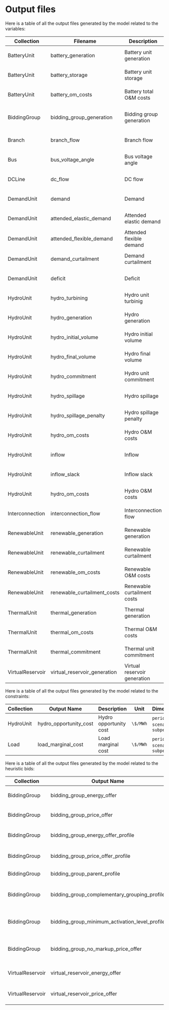 # **Output files**

Here is a table of all the output files generated by the model related to the variables:

| **Collection**     | **Filename**                 | **Description**                           | **Variable**               | **Unit**   | **Dimensions**                                   |
| -------------- | ------------------------ | ------------------------------------- | ---------------------- | ------ | -------------------------------------------- |
| BatteryUnit    | battery\_generation       | Battery unit generation               | $g^B\_{j, \tau}$        | $GWh$  | `period`, `scenario`, `subperiod`            |
| BatteryUnit    | battery\_storage          | Battery unit storage                  |  $s^B\_{j, \tau}$       | $GWh$  | `period`, `scenario`, `subperiod`            |
| BatteryUnit    | battery\_om\_costs         | Battery total O&M costs               |                        | ``\$``     | `period`, `scenario`, `subperiod`            |
| BiddingGroup   | bidding\_group\_generation | Bidding group generation              | $q\_{i, n, \tau, k}$    | $GWh$ | `period`, `scenario`, `subperiod`, `bid\_segment` |
| Branch         | branch\_flow              | Branch flow                           | $f\_{j, \tau}$          | $MW$     | `period`, `scenario`, `subperiod`            |
| Bus            | bus\_voltage\_angle        | Bus voltage angle                     | $\theta\_{n, \tau}$ | $rad$  | `period`, `scenario`, `subperiod`            |
| DCLine         | dc\_flow                  | DC flow                               | $f\_{j, \tau}$  | $MW$     | `period`, `scenario`, `subperiod`            |
| DemandUnit     | demand                   | Demand                                | $D\_{j, \tau}(\omega)$    | $GWh$  | `period`, `scenario`, `subperiod`            |
| DemandUnit     | attended\_elastic\_demand  | Attended elastic demand               | $d^E\_{j, \tau}$  | $GWh$  | `period`, `scenario`, `subperiod`            |
| DemandUnit     | attended\_flexible\_demand | Attended flexible demand              | $d^F\_{j, \tau}$  | $GWh$  | `period`, `scenario`, `subperiod`            |
| DemandUnit     | demand\_curtailment       | Demand curtailment                    | $\delta^F\_{j, \tau}$  | $GWh$  | `period`, `scenario`, `subperiod`            |
| DemandUnit     | deficit                  | Deficit                               | $\delta\_{j, \tau}$    | $GWh$  | `period`, `scenario`, `subperiod`            |
| HydroUnit      | hydro\_turbining          | Hydro unit turbinig                   | $u\_{j, \tau}$  | $m^3/s$ | `period`, `scenario`, `subperiod`            |
| HydroUnit      | hydro\_generation         | Hydro generation                      | $g^H\_{j, \tau}$  | $GWh$  | `period`, `scenario`, `subperiod`            |
| HydroUnit      | hydro\_initial\_volume     | Hydro initial volume                  | $v^{S\_{in}}\_j$  | $hm^3$ | `period`, `scenario`, `subperiod`            |
| HydroUnit      | hydro\_final\_volume       | Hydro final volume                    | $v^{S\_{out}}\_j$  | $hm^3$ | `period`, `scenario`, `subperiod`            |
| HydroUnit      | hydro\_commitment         | Hydro unit commitment                 | $x^H\_{j, \tau}$  | -      | `period`, `scenario`, `subperiod`            |
| HydroUnit      | hydro\_spillage           | Hydro spillage                        | $z\_{j, \tau}$  | $m^3/s$ | `period`, `scenario`, `subperiod`            |
| HydroUnit      | hydro\_spillage\_penalty   | Hydro spillage penalty                |                  | ``\$``     | `period`, `scenario`, `subperiod`            |
| HydroUnit      | hydro\_om\_costs           | Hydro O&M costs                       |                  | ``\$``     | `period`, `scenario`, `subperiod`            |
| HydroUnit      | inflow                   | Inflow                                | $a\_{j, \tau}$    | $m^3/s$ | `period`, `scenario`, `subperiod`            |
| HydroUnit      | inflow\_slack             | Inflow slack                          | $a^S\_{j, \tau}$    | $m^3/s$ | `period`, `scenario`, `subperiod`            |
| HydroUnit      | hydro\_om\_costs           | Hydro O&M costs                       |  | ``\$``     | `period`, `scenario`, `subperiod`            |
| Interconnection| interconnection\_flow     | Interconnection flow                  |    | MW     | `period`, `scenario`, `subperiod`            |
| RenewableUnit  | renewable\_generation     | Renewable generation                  | $g^R\_{j, \tau}$  | $GWh$  | `period`, `scenario`, `subperiod`            |
| RenewableUnit  | renewable\_curtailment    | Renewable curtailment                 | $z^r\_{j, \tau}$  | $GWh$  | `period`, `scenario`, `subperiod`            |
| RenewableUnit  | renewable\_om\_costs       | Renewable O&M costs                   |  | ``\$``     | `period`, `scenario`, `subperiod`            |
| RenewableUnit  | renewable\_curtailment\_costs| Renewable curtailment costs          |  | ``\$``     | `period`, `scenario`, `subperiod`            |
| ThermalUnit    | thermal\_generation       | Thermal generation                    | $g^T\_{j, \tau}$  | $GWh$  | `period`, `scenario`, `subperiod`            |
| ThermalUnit    | thermal\_om\_costs         | Thermal O&M costs                     |   |      | `period`, `scenario`, `subperiod`            |
| ThermalUnit    | thermal\_commitment       | Thermal unit commitment               | $x^T\_{j, \tau}$  | -      | `period`, `scenario`, `subperiod`            |
| VirtualReservoir| virtual\_reservoir\_generation| Virtual reservoir generation         | $q^{VR}\_{r, i, k}$| $GWh$  | `period`, `scenario`, `bid\_segment`          |

Here is a table of all the output files generated by the model related to the constraints:

| Collection     | Output Name                         | Description                          | Unit   | Dimensions                                   |
| -------------- | ----------------------------------- | ------------------------------------ | ------ | -------------------------------------------- |
| HydroUnit      | hydro\_opportunity\_cost              | Hydro opportunity cost               | ``\$/MWh`` | `period`, `scenario`, `subperiod`            |
| Load           | load\_marginal\_cost                  | Load marginal cost                   | ``\$/MWh`` | `period`, `scenario`, `subperiod`            |

Here is a table of all the output files generated by the model related to the heuristic bids:

| **Collection**     | **Output Name**                                   | **Description**                                     | **Parameter**                      | **Unit**   | **Dimensions**                                      |
| -------------- | --------------------------------------------- | ----------------------------------------------- | ------------------------------ | ------ | ----------------------------------------------- |
| BiddingGroup   | bidding\_group\_energy\_offer                    | Bidding group quantity offer                    | $Q\_{i, n, \tau, k}(\omega)$        | $GWh$    | `period`, `scenario`, `subperiod`, `bid\_segment`  |
| BiddingGroup   | bidding\_group\_price\_offer                     | Bidding group price offer                       | $P\_{i, n, \tau, k}(\omega)$        | ``\$/MWh`` | `period`, `scenario`, `subperiod`, `bid\_segment`  |
| BiddingGroup   | bidding\_group\_energy\_offer\_profile            | Bidding group quantity offer for profile bids   | $Q^M\_{i, n, \tau, k}(\omega)$        | $GWh$    | `period`, `scenario`, `subperiod`, `profile`      |
| BiddingGroup   | bidding\_group\_price\_offer\_profile             | Bidding group price offer for profile bids      | $P^M\_{i, n, k}(\omega)$        | ``\$/MWh`` | `period`, `scenario`, `subperiod`, `profile`      |
| BiddingGroup   | bidding\_group\_parent\_profile                  | Bidding group parent profile                    | $\mathcal{p}(k)$        |        | `period`, `profile`                             |
| BiddingGroup   | bidding\_group\_complementary\_grouping\_profile    | Bidding group complementary grouping profile    | $\mathcal{K}\_m(i)$        |        | `period`, `profile`, `complementary\_group`        |
| BiddingGroup   | bidding\_group\_minimum\_activation\_level\_profile  | Bidding group minimum activation level profile  | $X\_{i, k}(\omega)$        |        | `period`, `scenario`, `profile`                 |
| BiddingGroup   | bidding\_group\_no\_markup\_price\_offer           | Bidding group price offer without markup on agents |         | ``\$/MWh`` | `period`, `scenario`, `subperiod`, `bid\_segment`  |
| VirtualReservoir| virtual\_reservoir\_energy\_offer                 | Virtual reservoir energy offer                  | $Q^{VR}\_{r, i, k}(\omega)$  | $GWh$   | `period`, `scenario`, `bid\_segment`             |
| VirtualReservoir| virtual\_reservoir\_price\_offer                  | Virtual reservoir price offer                   | $P^{VR}\_{r, i, k}(\omega)$       | ``\$/MWh`` | `period`, `scenario`, `bid\_segment`             |